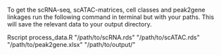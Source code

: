 

To get the scRNA-seq, scATAC-matrices, cell classes and peak2gene linkages run the following command in terminal but with your paths. This will save the relevant data to your output directory.

Rscript process_data.R "/path/to/scRNA.rds" "/path/to/scATAC.rds" "/path/to/peak2gene.xlsx" "/path/to/output/"
